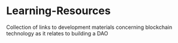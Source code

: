# Learning-Resources
Collection of links to development materials concerning blockchain technology as it relates to building a DAO

